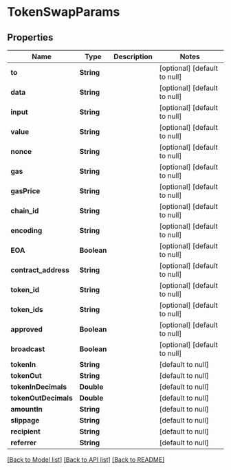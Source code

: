 # TokenSwapParams
## Properties

| Name | Type | Description | Notes |
|------------ | ------------- | ------------- | -------------|
| **to** | **String** |  | [optional] [default to null] |
| **data** | **String** |  | [optional] [default to null] |
| **input** | **String** |  | [optional] [default to null] |
| **value** | **String** |  | [optional] [default to null] |
| **nonce** | **String** |  | [optional] [default to null] |
| **gas** | **String** |  | [optional] [default to null] |
| **gasPrice** | **String** |  | [optional] [default to null] |
| **chain\_id** | **String** |  | [optional] [default to null] |
| **encoding** | **String** |  | [optional] [default to null] |
| **EOA** | **Boolean** |  | [optional] [default to null] |
| **contract\_address** | **String** |  | [optional] [default to null] |
| **token\_id** | **String** |  | [optional] [default to null] |
| **token\_ids** | **String** |  | [optional] [default to null] |
| **approved** | **Boolean** |  | [optional] [default to null] |
| **broadcast** | **Boolean** |  | [optional] [default to null] |
| **tokenIn** | **String** |  | [default to null] |
| **tokenOut** | **String** |  | [default to null] |
| **tokenInDecimals** | **Double** |  | [default to null] |
| **tokenOutDecimals** | **Double** |  | [default to null] |
| **amountIn** | **String** |  | [default to null] |
| **slippage** | **String** |  | [default to null] |
| **recipient** | **String** |  | [default to null] |
| **referrer** | **String** |  | [default to null] |

[[Back to Model list]](../README.md#documentation-for-models) [[Back to API list]](../README.md#documentation-for-api-endpoints) [[Back to README]](../README.md)

